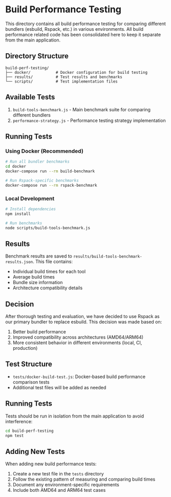 # Build Performance Testing

This directory contains all build performance testing for comparing different bundlers (esbuild, Rspack, etc.) in various environments. All build performance related code has been consolidated here to keep it separate from the main application.

## Directory Structure

```
build-perf-testing/
├── docker/           # Docker configuration for build testing
├── results/          # Test results and benchmarks
└── scripts/          # Test implementation files
```

## Available Tests

1. `build-tools-benchmark.js` - Main benchmark suite for comparing different bundlers
2. `performance-strategy.js` - Performance testing strategy implementation

## Running Tests

### Using Docker (Recommended)

```bash
# Run all bundler benchmarks
cd docker
docker-compose run --rm build-benchmark

# Run Rspack-specific benchmarks
docker-compose run --rm rspack-benchmark
```

### Local Development

```bash
# Install dependencies
npm install

# Run benchmarks
node scripts/build-tools-benchmark.js
```

## Results

Benchmark results are saved to `results/build-tools-benchmark-results.json`. This file contains:
- Individual build times for each tool
- Average build times
- Bundle size information
- Architecture compatibility details

## Decision

After thorough testing and evaluation, we have decided to use Rspack as our primary bundler to replace esbuild. This decision was made based on:

1. Better build performance
2. Improved compatibility across architectures (AMD64/ARM64)
3. More consistent behavior in different environments (local, CI, production)

## Test Structure

- `tests/docker-build-test.js`: Docker-based build performance comparison tests
- Additional test files will be added as needed

## Running Tests

Tests should be run in isolation from the main application to avoid interference:

```bash
cd build-perf-testing
npm test
```

## Adding New Tests

When adding new build performance tests:
1. Create a new test file in the `tests` directory
2. Follow the existing pattern of measuring and comparing build times
3. Document any environment-specific requirements
4. Include both AMD64 and ARM64 test cases
